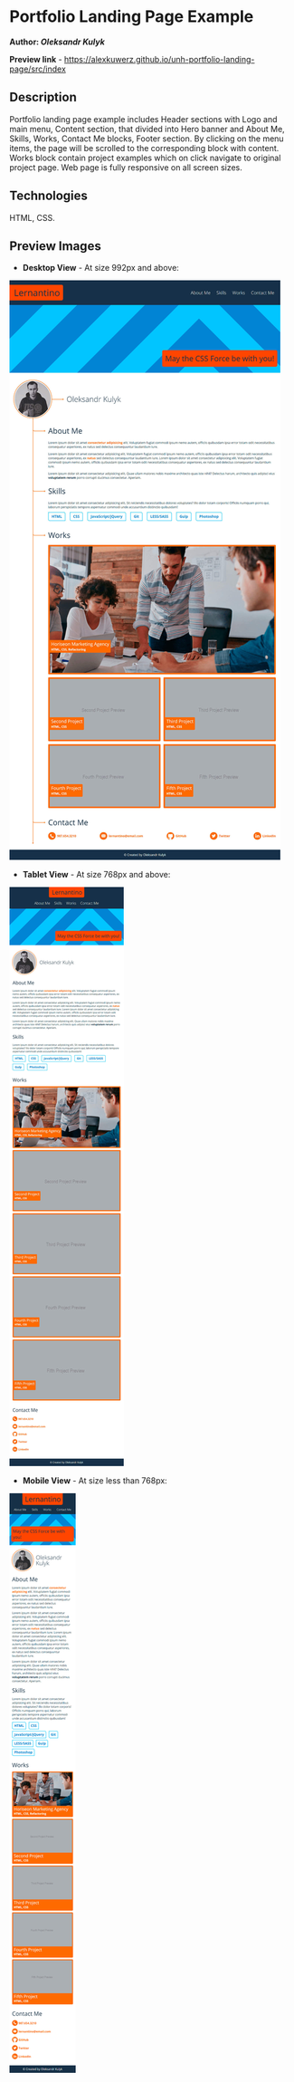# Portfolio Landing Page Example

**Author: _Oleksandr Kulyk_**

**Preview link** - https://alexkuwerz.github.io/unh-portfolio-landing-page/src/index

## Description

Portfolio landing page example includes Header sections with Logo and main menu, Content section, that divided into Hero banner and About Me, Skills, Works, Contact Me blocks, Footer section. By clicking on the menu items, the page will be scrolled to the corresponding block with content. Works block contain project examples which on click navigate to original project page. Web page is fully responsive on all screen sizes.

## Technologies

HTML, CSS.

## Preview Images

* **Desktop View** - At size 992px and above:

<img src="./res/desktop-preview.jpg" alt="Desktop view" style="max-width: 1440px;"/>

* **Tablet View** - At size 768px and above:

<img src="./res/tablet-preview.jpg" alt="Tablet view" style="max-width: 768px;"/>

* **Mobile View** - At size less than 768px:

<img src="./res/mobile-preview.jpg" alt="Mobile view" style="max-width: 375px;"/>
